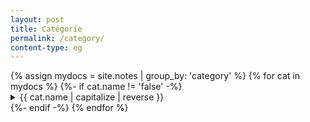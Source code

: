 ```yaml
---
layout: post
title: Catégorie
permalink: /category/
content-type: eg
---
```


<style>
.category-content a {
    text-decoration: none;
    color: #4183c4;
}

.category-content a:hover {
    text-decoration: underline;
    color: #4183c4;
}
</style>

<main>
{% assign mydocs = site.notes | group_by: 'category' %}
{% for cat in mydocs %}
	{%- if cat.name != 'false' -%} 
<details>
<summary>{{ cat.name | capitalize | reverse }}</summary>
    <ul>
      {% assign items = cat.items | sort: 'title' %}
      {% for item in items %}
        <li><a href="{{ item.url }}">{{ item.title }}</a></li>
      {% endfor %}
    </ul>
</details>
{%- endif -%}
{% endfor %}
<br/>
<br/>
</main>
